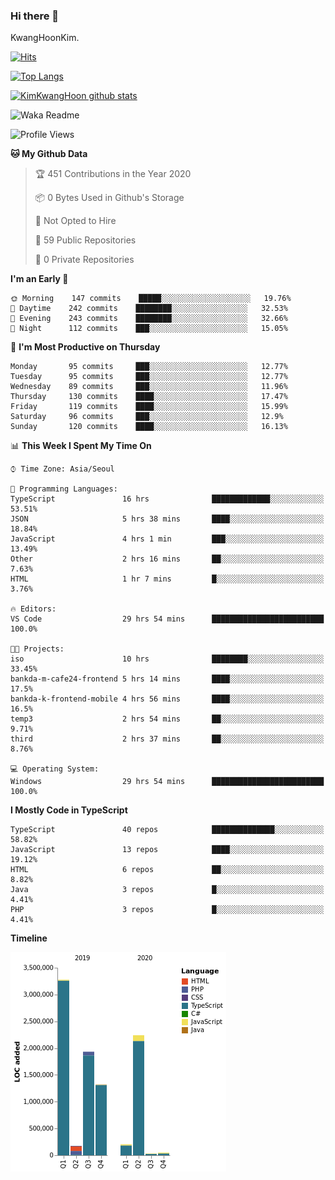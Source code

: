 ### Hi there 👋

KwangHoonKim.

[![Hits](https://hits.seeyoufarm.com/api/count/incr/badge.svg?url=https%3A%2F%2Fgithub.com%2Frhkdgns95)](https://hits.seeyoufarm.com)  

[![Top Langs](https://github-readme-stats.vercel.app/api/top-langs/?username=rhkdgns95&layout=compact)](https://github.com/anuraghazra/github-readme-stats)   

[![KimKwangHoon github stats](https://github-readme-stats.vercel.app/api?username=rhkdgns95&show_icons=true)](https://github.com/anuraghazra/github-readme-stats)  


<!--
**rhkdgns95/rhkdgns95** is a ✨ _special_ ✨ repository because its `README.md` (this file) appears on your GitHub profile.

Here are some ideas to get you started:

- 🔭 I’m currently working on ...
- 🌱 I’m currently learning ...
- 👯 I’m looking to collaborate on ...
- 🤔 I’m looking for help with ...
- 💬 Ask me about ...
- 📫 How to reach me: ...
- 😄 Pronouns: ...
- ⚡ Fun fact: ...
-->



![Waka Readme](https://github.com/rhkdgns95/rhkdgns95/workflows/Waka%20Readme/badge.svg)
<!--START_SECTION:waka-->
![Profile Views](http://img.shields.io/badge/Profile%20Views-0-blue)

**🐱 My Github Data** 

> 🏆 451 Contributions in the Year 2020
 > 
> 📦 0 Bytes Used in Github's Storage 
 > 
> 🚫 Not Opted to Hire
 > 
> 📜 59 Public Repositories 
 > 
> 🔑 0 Private Repositories  
 > 
**I'm an Early 🐤** 

```text
🌞 Morning    147 commits    █████░░░░░░░░░░░░░░░░░░░░   19.76% 
🌆 Daytime    242 commits    ████████░░░░░░░░░░░░░░░░░   32.53% 
🌃 Evening    243 commits    ████████░░░░░░░░░░░░░░░░░   32.66% 
🌙 Night      112 commits    ███░░░░░░░░░░░░░░░░░░░░░░   15.05%

```
📅 **I'm Most Productive on Thursday** 

```text
Monday       95 commits     ███░░░░░░░░░░░░░░░░░░░░░░   12.77% 
Tuesday      95 commits     ███░░░░░░░░░░░░░░░░░░░░░░   12.77% 
Wednesday    89 commits     ███░░░░░░░░░░░░░░░░░░░░░░   11.96% 
Thursday     130 commits    ████░░░░░░░░░░░░░░░░░░░░░   17.47% 
Friday       119 commits    ████░░░░░░░░░░░░░░░░░░░░░   15.99% 
Saturday     96 commits     ███░░░░░░░░░░░░░░░░░░░░░░   12.9% 
Sunday       120 commits    ████░░░░░░░░░░░░░░░░░░░░░   16.13%

```


📊 **This Week I Spent My Time On** 

```text
⌚︎ Time Zone: Asia/Seoul

💬 Programming Languages: 
TypeScript               16 hrs              █████████████░░░░░░░░░░░░   53.51% 
JSON                     5 hrs 38 mins       ████░░░░░░░░░░░░░░░░░░░░░   18.84% 
JavaScript               4 hrs 1 min         ███░░░░░░░░░░░░░░░░░░░░░░   13.49% 
Other                    2 hrs 16 mins       ██░░░░░░░░░░░░░░░░░░░░░░░   7.63% 
HTML                     1 hr 7 mins         █░░░░░░░░░░░░░░░░░░░░░░░░   3.76%

🔥 Editors: 
VS Code                  29 hrs 54 mins      █████████████████████████   100.0%

🐱‍💻 Projects: 
iso                      10 hrs              ████████░░░░░░░░░░░░░░░░░   33.45% 
bankda-m-cafe24-frontend 5 hrs 14 mins       ████░░░░░░░░░░░░░░░░░░░░░   17.5% 
bankda-k-frontend-mobile 4 hrs 56 mins       ████░░░░░░░░░░░░░░░░░░░░░   16.5% 
temp3                    2 hrs 54 mins       ██░░░░░░░░░░░░░░░░░░░░░░░   9.71% 
third                    2 hrs 37 mins       ██░░░░░░░░░░░░░░░░░░░░░░░   8.76%

💻 Operating System: 
Windows                  29 hrs 54 mins      █████████████████████████   100.0%

```

**I Mostly Code in TypeScript** 

```text
TypeScript               40 repos            ██████████████░░░░░░░░░░░   58.82% 
JavaScript               13 repos            ████░░░░░░░░░░░░░░░░░░░░░   19.12% 
HTML                     6 repos             ██░░░░░░░░░░░░░░░░░░░░░░░   8.82% 
Java                     3 repos             █░░░░░░░░░░░░░░░░░░░░░░░░   4.41% 
PHP                      3 repos             █░░░░░░░░░░░░░░░░░░░░░░░░   4.41%

```


**Timeline**

![Chart not found](https://raw.githubusercontent.com/rhkdgns95/rhkdgns95/master/charts/bar_graph.png) 


<!--END_SECTION:waka-->
